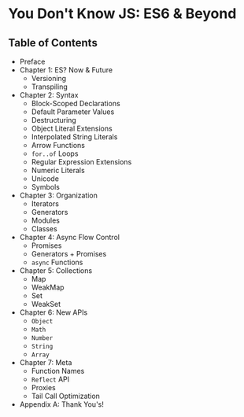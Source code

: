 # You Don't Know JS: ES6 & Beyond

## Table of Contents

* Preface
* Chapter 1: ES? Now & Future
	* Versioning
	* Transpiling
* Chapter 2: Syntax
	* Block-Scoped Declarations
	* Default Parameter Values
	* Destructuring
	* Object Literal Extensions
	* Interpolated String Literals
	* Arrow Functions
	* `for..of` Loops
	* Regular Expression Extensions
	* Numeric Literals
	* Unicode
	* Symbols
* Chapter 3: Organization
	* Iterators
	* Generators
	* Modules
	* Classes
* Chapter 4: Async Flow Control
	* Promises
	* Generators + Promises
	* `async` Functions
* Chapter 5: Collections
	* Map
	* WeakMap
	* Set
	* WeakSet
* Chapter 6: New APIs
	* `Object`
	* `Math`
	* `Number`
	* `String`
	* `Array`
* Chapter 7: Meta
	* Function Names
	* `Reflect` API
	* Proxies
	* Tail Call Optimization
* Appendix A: Thank You's!
